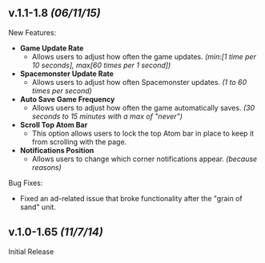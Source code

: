 ## v.1.1-1.8 _(06/11/15)_

New Features:
* __Game Update Rate__
  * Allows users to adjust how often the game updates. _(min:[1 time per 10 seconds], max[60 times per 1 second])_
* __Spacemonster Update Rate__
  * Allows users to adjust how often Spacemonster updates. _(1 to 60 times per second)_
* __Auto Save Game Frequency__
  * Allows users to adjust how often the game automatically saves. _(30 seconds to 15 minutes with a max of "never")_
* __Scroll Top Atom Bar__
  * This option allows users to lock the top Atom bar in place to keep it from scrolling with the page.
* __Notifications Position__
  * Allows users to change which corner notifications appear. _(because reasons)_

Bug Fixes:
* Fixed an ad-related issue that broke functionality after the "grain of sand" unit.

## v.1.0-1.65 _(11/7/14)_

Initial Release
